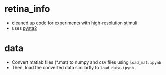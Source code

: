 # retina_info

* cleaned up code for experiments with high-resolution stimuli
* uses [pysta2](https://github.com/ys7yoo/pysta2)


# data

* Convert matlab files (*.mat) to numpy and csv files using `load_mat.ipynb`
* Then, load the converted data similartly to `load_data.ipynb`
